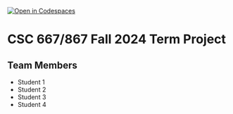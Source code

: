 [![Open in Codespaces](https://classroom.github.com/assets/launch-codespace-2972f46106e565e64193e422d61a12cf1da4916b45550586e14ef0a7c637dd04.svg)](https://classroom.github.com/open-in-codespaces?assignment_repo_id=16638746)
# CSC 667/867 Fall 2024 Term Project

## Team Members

- Student 1
- Student 2
- Student 3
- Student 4
